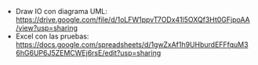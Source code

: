 - Draw IO con diagrama UML: https://drive.google.com/file/d/1oLFW1ppvT7ODx41l5OXQf3Ht0GFjpoAA/view?usp=sharing
- Excel con las pruebas: https://docs.google.com/spreadsheets/d/1gwZxAf1h9UHburdEFFfquM36hG6UP6J5ZEMCWEj6rsE/edit?usp=sharing 
